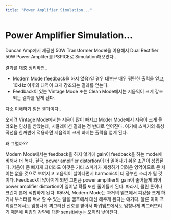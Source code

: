 ```yaml
---
title: "Power Amplifier Simulation..."
---
```

# Power Amplifier Simulation...

Duncan Amp에서 제공한 50W Transformer Model을 이용해서 Dual Rectifier 50W Power Amplifer를 PSPICE로 Simulation해보았다..

결과를 대충 정리하면..

- Modern Mode (feedback을 하지 않음)일 경우 대부분 매우 평탄한 출력을 얻고, 10kHz 이후의 대역이 크게 강조되는 결과를 얻는다.
- Feedback이 있는 Vintage Mode 또는 Clean Mode에서는 저음역이 크게 강조되는 결과를 얻게 된다.

다소 이해하기 힘든 결과이다..

오히려 Vintage Mode에서는 저음이 많이 빠지고 Moder Mode에서 저음이 크게 올라오는 인상을 받았는데, 시뮬레이션 결과는 정 반대로 얻어진다. 여기에 스피커의 특성곡선을 한꺼번에 적용하면 저음역이 크게 빠지는 출력을 얻게 된다.

왜 그럴까??

Modern Mode에서는 feedback을 하지 않기에 gain이 feedback을 하는 mode에 비해서 더 높다. 결국, power amplifier distortion이 더 일어나기 쉬운 조건이 성립된다. 저음이 좀 빠지게 되더라도 이것은 기타 스피커가 재생하기 어려운 영역이므로 큰 차이는 없을 것으로 보여지고 고음역이 살아나면서 harmonic이 더 풍부한 소리가 될 것이다. Feedback이 많아지게 되면 그만큼 power amplifier의 gain이 줄어들게 되어 power amplifier distortion이 일어날 확률 또한 줄어들게 된다. 따라서, 클린 톤이나 크런치 톤에 적합하게 된다. 따라서, Modern Mode는 과거의 앰프에서 피킹을 크게 하거나 부스터를 써서 할 수 있는 일을 앰프에서 대신 해주게 된다는 얘기다. 물론 이미 프리앰프에서도 엄청나게 찌그러진 신호를 받아서 파워앰프에서도 엄청나게 찌그러뜨리기 때문에 피킹의 강약에 대한 sensitivity는 오히려 낮아진다.


